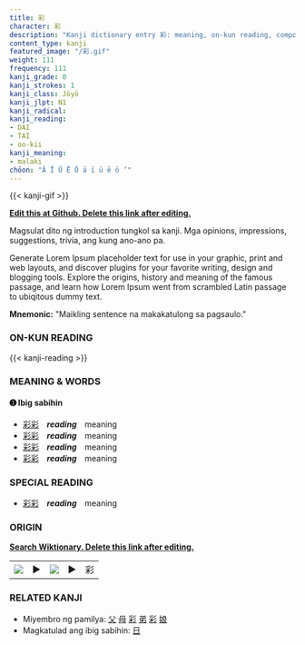 ```yaml
---
title: 彩
character: 彩
description: "Kanji dictionary entry 彩: meaning, on-kun reading, compounds, origin, related kanji"
content_type: kanji
featured_image: "/彩.gif"
weight: 111
frequency: 111
kanji_grade: 0
kanji_strokes: 1
kanji_class: Jōyō
kanji_jlpt: N1
kanji_radical: 
kanji_reading: 
- DAI
- TAI
- oo-kii
kanji_meaning:
- malaki
chōon: "Ā Ī Ū Ē Ō ā ī ū ē ō ’"
---
```

[//]: # (Don't edit the line below. Kanji animated GIF code is automatically generated.)
{{< kanji-gif >}}

[//]: # (Edit below this line.)

**[Edit this at Github. Delete this link after editing.](https://github.com/tim0g/tim/tree/main/content/kanji/彩/index.md)**

Magsulat dito ng introduction tungkol sa kanji. Mga opinions, impressions, suggestions, trivia, ang kung ano-ano pa.

Generate Lorem Ipsum placeholder text for use in your graphic, print and web layouts, and discover plugins for your favorite writing, design and blogging tools. Explore the origins, history and meaning of the famous passage, and learn how Lorem Ipsum went from scrambled Latin passage to ubiqitous dummy text.
 
**Mnemonic:** "Maikling sentence na makakatulong sa pagsaulo."

### ON-KUN READING

[//]: # (Don't edit the line below. ON-KUN READING code is automatically generated.)
{{< kanji-reading >}}

### MEANING & WORDS

#### ➊ **Ibig sabihin**
  - [彩](../彩)[彩](../彩)　***reading***　meaning
  - [彩](../彩)[彩](../彩)　***reading***　meaning
  - [彩](../彩)[彩](../彩)　***reading***　meaning
  - [彩](../彩)[彩](../彩)　***reading***　meaning

### SPECIAL READING
  - [彩](../彩)[彩](../彩)　***reading***　meaning

### ORIGIN

**[Search Wiktionary. Delete this link after editing.](https://wiktionary.org/wiki/彩)**
<table class="kanji-table"><tr><td>
<img src="60px-彩-bronze.svg.png">
</td><td>▶</td><td>
<img src="60px-彩-oracle.svg.png">
</td><td>▶</td>
<td class="kanji-origin">彩</td>
</tr></table>

### RELATED KANJI
- Miyembro ng pamilya: [父](../父) [母](../母) [彩](../彩) [弟](../弟) [彩](../彩) [娘](../娘)
- Magkatulad ang ibig sabihin: [日](../日)
